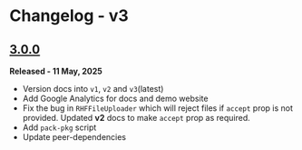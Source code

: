 # Changelog - v3

## [3.0.0](https://github.com/nishkohli96/rhf-mui-components/tree/v3.0.0)

**Released - 11 May, 2025**

- Version docs into `v1`, `v2` and `v3`(latest)
- Add Google Analytics for docs and demo website
- Fix the bug in `RHFFileUploader` which will reject files if `accept` prop is not provided. Updated **v2** docs to make `accept` prop as required.
- Add `pack-pkg` script
- Update peer-dependencies
